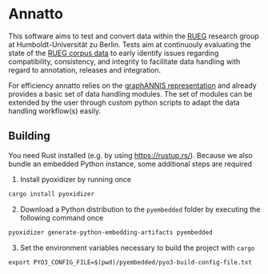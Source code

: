 # Annatto

This software aims to test and convert data within the [RUEG](https://hu.berlin/rueg)
research group at Humboldt-Universität zu Berlin. Tests aim at 
continuouly evaluating the state of the [RUEG corpus data](https://zenodo.org/record/3236068)
to early identify issues regarding compatibility, consistency, and 
integrity to facilitate data handling with regard to annotation, releases
and integration. 

For efficiency annatto relies on the [graphANNIS representation](https://korpling.github.io/graphANNIS/docs/v2.2/data-model.html)
and already provides a basic set of data handling modules. The set of 
modules can be extended by the user through custom python scripts to 
adapt the data handling workflow(s) easily.

## Building

You need Rust installed (e.g. by using <https://rustup.rs/>).
Because we also bundle an embedded Python instance, some additional steps are required

1. Install pyoxidizer by running once
```bash
cargo install pyoxidizer
```
2. Download  a Python distribution to the `pyembedded` folder by executing the following command once
```bash
pyoxidizer generate-python-embedding-artifacts pyembedded
```
3. Set the environment variables necessary to build the project with `cargo`
```nash
export PYO3_CONFIG_FILE=$(pwd)/pyembedded/pyo3-build-config-file.txt
```
   
